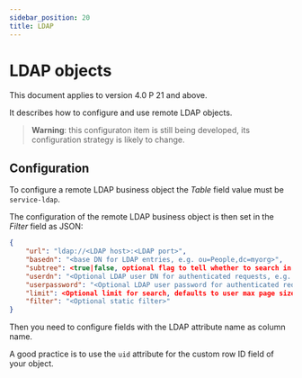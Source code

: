 ```yaml
---
sidebar_position: 20
title: LDAP
---
```


LDAP objects
============

This document applies to version 4.0 P 21 and above.

It describes how to configure and use remote LDAP objects.

> **Warning**: this configuraton item is still being developed, its configuration strategy is likely to change.

Configuration
-------------

To configure a remote LDAP business object the _Table_ field value must be `service-ldap`.

The configuration of the remote LDAP business object is then set in the _Filter_ field as JSON:

```json
{
	"url": "ldap://<LDAP host>:<LDAP port>",
	"basedn": "<base DN for LDAP entries, e.g. ou=People,dc=myorg>",
	"subtree": <true|false, optional flag to tell whether to search in base DN subtree or just at base DN level, defaults to true>,
	"userdn": "<Optional LDAP user DN for authenticated requests, e.g. cn=myadmin,dc=myorg",
	"userpassword": "<Optional LDAP user password for authenticated requests>",
	"limit": <Optional limit for search, defaults to user max page size, note that LDAP objects are forced non paginated>,
	"filter": "<Optional static filter>"
}
```

Then you need to configure fields with the LDAP attribute name as column name.

A good practice is to use the `uid` attribute for the custom row ID field of your object.